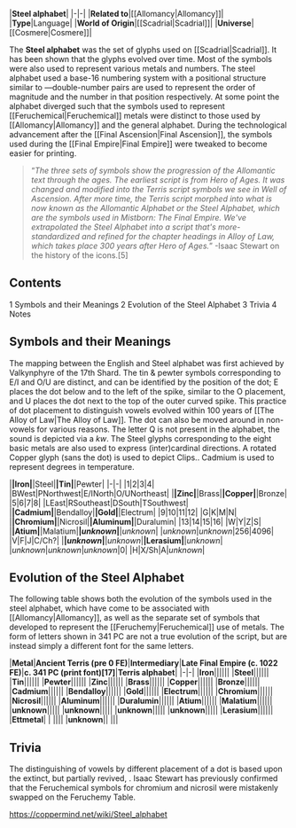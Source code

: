 |**Steel alphabet**|
|-|-|
|**Related to**|[[Allomancy\|Allomancy]]|
|**Type**|Language|
|**World of Origin**|[[Scadrial\|Scadrial]]|
|**Universe**|[[Cosmere\|Cosmere]]|

The **Steel alphabet** was the set of glyphs used on [[Scadrial\|Scadrial]]. It has been shown that the glyphs evolved over time.
Most of the symbols were also used to represent various metals and numbers. The steel alphabet used a base-16 numbering system with a positional structure similar to —double-number pairs are used to represent the order of magnitude and the number in that position respectively.
At some point the alphabet diverged such that the symbols used to represent [[Feruchemical\|Feruchemical]] metals were distinct to those used by [[Allomancy\|Allomancy]] and the general alphabet.
During the technological advancement after the [[Final Ascension\|Final Ascension]], the symbols used during the [[Final Empire\|Final Empire]] were tweaked to become easier for printing.

>“*The three sets of symbols show the progression of the Allomantic text through the ages. The earliest script is from Hero of Ages. It was changed and modified into the Terris script symbols we see in Well of Ascension. After more time, the Terris script morphed into what is now known as the Allomantic Alphabet or the Steel Alphabet, which are the symbols used in Mistborn: The Final Empire. We've extrapolated the Steel Alphabet into a script that's more-standardized and refined for the chapter headings in Alloy of Law, which takes place 300 years after Hero of Ages.*”
\-Isaac Stewart on the history of the icons.[5]


## Contents

1 Symbols and their Meanings
2 Evolution of the Steel Alphabet
3 Trivia
4 Notes


## Symbols and their Meanings
The mapping between the English and Steel alphabet was first achieved by Valkynphyre of the 17th Shard.
The tin & pewter symbols corresponding to E/I and O/U are distinct, and can be identified by the position of the dot; E places the dot below and to the left of the spike, similar to the O placement, and U places the dot next to the top of the outer curved spike. This practice of dot placement to distinguish vowels evolved within 100 years of [[The Alloy of Law\|The Alloy of Law]]. The dot can also be moved around in non-vowels for various reasons.
The letter Q is not present in the alphabet, the sound is depicted via a *kw*.
The Steel glyphs corresponding to the eight basic metals are also used to express (inter)cardinal directions.
A rotated Copper glyph (sans the dot) is used to depict Clips..
Cadmium is used to represent degrees in temperature.


|****|Iron|****|Steel|****|Tin|****|Pewter|
|-|-|
|1|2|3|4|
|BWest|PNorthwest|E/INorth|O/UNortheast|
|****|Zinc|****|Brass|****|Copper|****|Bronze|
|5|6|7|8|
|LEast|RSoutheast|DSouth|TSouthwest|
|****|Cadmium|****|Bendalloy|****|Gold|****|Electrum|
|9|10|11|12|
|G|K|M|N|
|****|Chromium|****|Nicrosil|****|Aluminum|****|Duralumin|
|13|14|15|16|
|W|Y|Z|S|
|****|Atium|****|Malatium|****|*unknown*|****|*unknown*|
|*unknown*|*unknown*|256|4096|
|V|F|J|C/Ch?|
|****|*unknown*|****|*unknown*|****|Lerasium|****|*unknown*|
|*unknown*|*unknown*|*unknown*|0|
|H|X/Sh|A|*unknown*|

## Evolution of the Steel Alphabet
The following table shows both the evolution of the symbols used in the steel alphabet, which have come to be associated with [[Allomancy\|Allomancy]], as well as the separate set of symbols that developed to represent the [[Feruchemy\|Feruchemical]] use of metals.
The form of letters shown in 341 PC are not a true evolution of the script, but are instead simply a different font for the same letters.

|**Metal**|**Ancient Terris (pre 0 FE)**|**Intermediary**|**Late Final Empire (c. 1022 FE)**|**c. 341 PC (print font)[17]**|**Terris alphabet**|
|-|-|
|**Iron**||||||
|**Steel**||||||
|**Tin**||||||
|**Pewter**||||||
|**Zinc**||||||
|**Brass**||||||
|**Copper**||||||
|**Bronze**||||||
|**Cadmium**||||||
|**Bendalloy**||||||
|**Gold**||||||
|**Electrum**||||||
|**Chromium**||||||
|**Nicrosil**||||||
|**Aluminum**||||||
|**Duralumin**||||||
|**Atium**||||||
|**Malatium**||||||
|**unknown**|||||
|**unknown**|||||
|**unknown**|||||
|**unknown**|||||
|**Lerasium**||||||
|**Ettmetal**| | ||||
|**unknown**|| |||

## Trivia
The distinguishing of vowels by different placement of a dot is based upon the extinct, but partially revived, .
Isaac Stewart has previously confirmed that the Feruchemical symbols for chromium and nicrosil were mistakenly swapped on the Feruchemy Table.


https://coppermind.net/wiki/Steel_alphabet